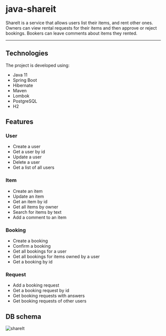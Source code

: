 # java-shareit
ShareIt is a service that allows users list their items, and rent other ones. Owners can view rental requests for their
items and then approve or reject bookings. Bookers can leave comments about items they rented.

---

## Technologies
The project is developed using:

- Java 11
- Spring Boot
- Hibernate
- Maven
- Lombok
- PostgreSQL
- H2

## Features

### User
- Create a user
- Get a user by id
- Update a user
- Delete a user
- Get a list of all users

### Item
- Create an item
- Update an item
- Get an item by id
- Get all items by owner
- Search for items by text
- Add a comment to an item

### Booking
- Create a booking
- Confirm a booking
- Get all bookings for a user
- Get all bookings for items owned by a user
- Get a booking by id

### Request
- Add a booking request
- Get a booking request by id
- Get booking requests with answers
- Get booking requests of other users

## DB schema

![shareIt](https://github.com/MelTrevelyan/java-shareit/assets/114815793/77fa1b57-010b-4484-a7be-4af584e99381)
